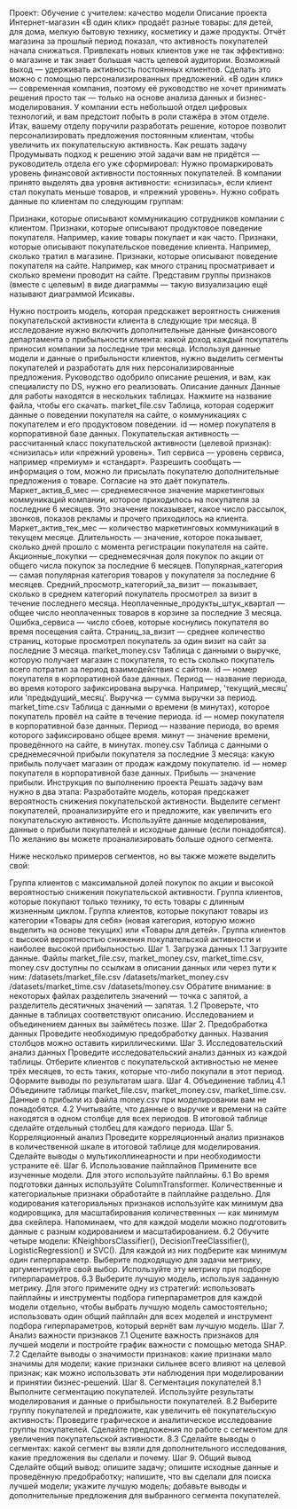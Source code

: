 Проект: Обучение с учителем: качество модели
Описание проекта
Интернет-магазин «В один клик» продаёт разные товары: для детей, для дома, мелкую бытовую технику, косметику и даже продукты. Отчёт магазина за прошлый период показал, что активность покупателей начала снижаться. Привлекать новых клиентов уже не так эффективно: о магазине и так знает большая часть целевой аудитории. Возможный выход — удерживать активность постоянных клиентов. Сделать это можно с помощью персонализированных предложений.
«В один клик» — современная компания, поэтому её руководство не хочет принимать решения просто так — только на основе анализа данных и бизнес-моделирования. У компании есть небольшой отдел цифровых технологий, и вам предстоит побыть в роли стажёра в этом отделе.
Итак, вашему отделу поручили разработать решение, которое позволит персонализировать предложения постоянным клиентам, чтобы увеличить их покупательскую активность.
Как решать задачу
Продумывать подход к решению этой задачи вам не придётся — руководитель отдела его уже сформировал:
Нужно промаркировать уровень финансовой активности постоянных покупателей. В компании принято выделять два уровня активности: «снизилась», если клиент стал покупать меньше товаров, и «прежний уровень».
Нужно собрать данные по клиентам по следующим группам:


Признаки, которые описывают коммуникацию сотрудников компании с клиентом.
Признаки, которые описывают продуктовое поведение покупателя. Например, какие товары покупает и как часто.
Признаки, которые описывают покупательское поведение клиента. Например, сколько тратил в магазине.
Признаки, которые описывают поведение покупателя на сайте. Например, как много страниц просматривает и сколько времени проводит на сайте.
Представим группы признаков (вместе с целевым) в виде диаграммы — такую визуализацию ещё называют диаграммой Исикавы.

Нужно построить модель, которая предскажет вероятность снижения покупательской активности клиента в следующие три месяца.
В исследование нужно включить дополнительные данные финансового департамента о прибыльности клиента: какой доход каждый покупатель приносил компании за последние три месяца.
Используя данные модели и данные о прибыльности клиентов, нужно выделить сегменты покупателей и разработать для них персонализированные предложения.
Руководство одобрило описание решения, и вам, как специалисту по DS, нужно его реализовать.
Описание данных
Данные для работы находятся в нескольких таблицах. Нажмите на название файла, чтобы его скачать.
market_file.csv
Таблица, которая содержит данные о поведении покупателя на сайте, о коммуникациях с покупателем и его продуктовом поведении.
id — номер покупателя в корпоративной базе данных.
Покупательская активность — рассчитанный класс покупательской активности (целевой признак): «снизилась» или «прежний уровень».
Тип сервиса — уровень сервиса, например «премиум» и «стандарт».
Разрешить сообщать — информация о том, можно ли присылать покупателю дополнительные предложения о товаре. Согласие на это даёт покупатель.
Маркет_актив_6_мес — среднемесячное значение маркетинговых коммуникаций компании, которое приходилось на покупателя за последние 6 месяцев. Это значение показывает, какое число рассылок, звонков, показов рекламы и прочего приходилось на клиента.
Маркет_актив_тек_мес — количество маркетинговых коммуникаций в текущем месяце.
Длительность — значение, которое показывает, сколько дней прошло с момента регистрации покупателя на сайте.
Акционные_покупки — среднемесячная доля покупок по акции от общего числа покупок за последние 6 месяцев.
Популярная_категория — самая популярная категория товаров у покупателя за последние 6 месяцев.
Средний_просмотр_категорий_за_визит — показывает, сколько в среднем категорий покупатель просмотрел за визит в течение последнего месяца.
Неоплаченные_продукты_штук_квартал — общее число неоплаченных товаров в корзине за последние 3 месяца.
Ошибка_сервиса — число сбоев, которые коснулись покупателя во время посещения сайта.
Страниц_за_визит — среднее количество страниц, которые просмотрел покупатель за один визит на сайт за последние 3 месяца.
market_money.csv
Таблица с данными о выручке, которую получает магазин с покупателя, то есть сколько покупатель всего потратил за период взаимодействия с сайтом.
id — номер покупателя в корпоративной базе данных.
Период — название периода, во время которого зафиксирована выручка. Например, 'текущий_месяц' или 'предыдущий_месяц'.
Выручка — сумма выручки за период.
market_time.csv
Таблица с данными о времени (в минутах), которое покупатель провёл на сайте в течение периода.
id — номер покупателя в корпоративной базе данных.
Период — название периода, во время которого зафиксировано общее время.
минут — значение времени, проведённого на сайте, в минутах.
money.csv
Таблица с данными о среднемесячной прибыли покупателя за последние 3 месяца: какую прибыль получает магазин от продаж каждому покупателю.
id — номер покупателя в корпоративной базе данных.
Прибыль — значение прибыли.
Инструкция по выполнению проекта
Решать задачу вам нужно в два этапа:
Разработайте модель, которая предскажет вероятность снижения покупательской активности.
Выделите сегмент покупателей, проанализируйте его и предложите, как увеличить его покупательскую активность. Используйте данные моделирования, данные о прибыли покупателей и исходные данные (если понадобятся). По желанию вы можете проанализировать больше одного сегмента.

Ниже несколько примеров сегментов, но вы также можете выделить свой:



Группа клиентов с максимальной долей покупок по акции и высокой вероятностью снижения покупательской активности.
Группа клиентов, которые покупают только технику, то есть товары с длинным жизненным циклом.
Группа клиентов, которые покупают товары из категории «Товары для себя» (новая категория, которую можно выделить на основе текущих) или «Товары для детей».
Группа клиентов с высокой вероятностью снижения покупательской активности и наиболее высокой прибыльностью.
Шаг 1. Загрузка данных
1.1 Загрузите данные. Файлы market_file.csv, market_money.csv, market_time.csv, money.csv доступны по ссылкам в описании данных или через пути к ним:
/datasets/market_file.csv
/datasets/market_money.csv
/datasets/market_time.csv
/datasets/money.csv
Обратите внимание: в некоторых файлах разделитель значений — точка с запятой, а разделитель десятичных значений — запятая. 
1.2 Проверьте, что данные в таблицах соответствуют описанию. Исследованием и объединением данных вы займётесь позже.
Шаг 2. Предобработка данных
Проведите необходимую предобработку данных. Названия столбцов можно оставить кириллическими.
Шаг 3. Исследовательский анализ данных
Проведите исследовательский анализ данных из каждой таблицы. Отберите клиентов с покупательской активностью не менее трёх месяцев, то есть таких, которые что-либо покупали в этот период. Оформите выводы по результатам шага.
Шаг 4. Объединение таблиц
4.1 Объедините таблицы market_file.csv, market_money.csv, market_time.csv. Данные о прибыли из файла money.csv при моделировании вам не понадобятся.
4.2 Учитывайте, что данные о выручке и времени на сайте находятся в одном столбце для всех периодов. В итоговой таблице сделайте отдельный столбец для каждого периода.
Шаг 5. Корреляционный анализ
Проведите корреляционный анализ признаков в количественной шкале в итоговой таблице для моделирования. Сделайте выводы о мультиколлинеарности и при необходимости устраните её.
Шаг 6. Использование пайплайнов
Примените все изученные модели. Для этого используйте пайплайны.
6.1 Во время подготовки данных используйте ColumnTransformer. Количественные и категориальные признаки обработайте в пайплайне раздельно. Для кодирования категориальных признаков используйте как минимум два кодировщика, для масштабирования количественных — как минимум два скейлера.
Напоминаем, что для каждой модели можно подготовить данные с разным кодированием и масштабированием.
6.2 Обучите четыре модели: KNeighborsClassifier(), DecisionTreeClassifier(), LogisticRegression() и  SVC(). Для каждой из них подберите как минимум один гиперпараметр. Выберите подходящую для задачи метрику, аргументируйте свой выбор. Используйте эту метрику при подборе гиперпараметров.
6.3 Выберите лучшую модель, используя заданную метрику. Для этого примените одну из стратегий:
использовать пайплайны и инструменты подбора гиперпараметров для каждой модели отдельно, чтобы выбрать лучшую модель самостоятельно;
использовать один общий пайплайн для всех моделей и инструмент подбора гиперпараметров, который вернёт вам лучшую модель.
Шаг 7. Анализ важности признаков
7.1 Оцените важность признаков для лучшей модели и постройте график важности с помощью метода SHAP.
7.2 Сделайте выводы о значимости признаков:
какие признаки мало значимы для модели;
какие признаки сильнее всего влияют на целевой признак;
как можно использовать эти наблюдения при моделировании и принятии бизнес-решений.
Шаг 8. Сегментация покупателей
8.1 Выполните сегментацию покупателей. Используйте результаты моделирования и данные о прибыльности покупателей.
8.2 Выберите группу покупателей и предложите, как увеличить её покупательскую активность:
Проведите графическое и аналитическое исследование группы покупателей.
Сделайте предложения по работе с сегментом для увеличения покупательской активности.
8.3 Сделайте выводы о сегментах:
какой сегмент вы взяли для дополнительного исследования,
какие предложения вы сделали и почему.
Шаг 9. Общий вывод
Сделайте общий вывод:
опишите задачу;
опишите исходные данные и проведённую предобработку;
напишите, что вы сделали для поиска лучшей модели;
укажите лучшую модель;
добавьте выводы и дополнительные предложения для выбранного сегмента покупателей.


